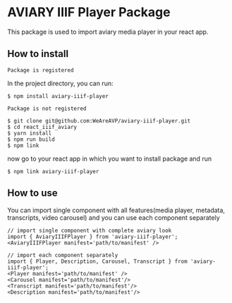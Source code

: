 # AVIARY IIIF Player Package

This package is used to import aviary media player in your react app.

## How to install

`Package is registered`

In the project directory, you can run:

```
$ npm install aviary-iiif-player
```


`Package is not registered`

```
$ git clone git@github.com:WeAreAVP/aviary-iiif-player.git
$ cd react_iiif_aviary
$ yarn install
$ npm run build
$ npm link
```

now go to your react app in which you want to install package and run

```
$ npm link aviary-iiif-player
```

## How to use

You can import single component with all features(media player, metadata, transcripts, video carousel) and you can use each component separately

```
// import single component with complete aviary look
import { AviaryIIIFPlayer } from 'aviary-iiif-player';
<AviaryIIIFPlayer manifest='path/to/manifest' />
```

```
// import each component separately
import { Player, Description, Carousel, Transcript } from 'aviary-iiif-player';
<Player manifest='path/to/manifest' />
<Carousel manifest='path/to/manifest'/>
<Transcript manifest='path/to/manifest'/>
<Description manifest='path/to/manifest'/>
```
